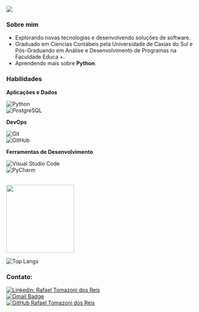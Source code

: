 ![](https://komarev.com/ghpvc/?username=RafaTDR&color=006bed)

<h3> Sobre mim </h3>

- Explorando novas tecnologias e desenvolvendo soluções de software.
- Graduado em Ciencias Contábeis pela Universidade de Caxias do Sul e Pós-Graduando em Análise e Desenvolvimento de Programas na Faculdade Educa +.
- Aprendendo mais sobre **Python**.

<h3>Habilidades</h3>

**Aplicações e Dados**

  ![Python](https://img.shields.io/badge/-Python-333333?style=flat&logo=python)  
  ![PostgreSQL](https://img.shields.io/badge/-PostgreSQL-333333?style=flat&logo=postgresql)  
  
  
**DevOps**

  ![Git](https://img.shields.io/badge/-Git-333333?style=flat&logo=git)  
  ![GitHub](https://img.shields.io/badge/-GitHub-333333?style=flat&logo=github)  
  
**Ferramentas de Desenvolvimento**

  ![Visual Studio Code](https://img.shields.io/badge/-Visual%20Studio%20Code-333333?style=flat&logo=visual-studio-code&logoColor=007ACC)  
  ![PyCharm](https://img.shields.io/badge/-PyCharm-333333?style=flat&logo=pycharm)  
  
<br/>

<a href="https://github.com/RafaTDR">
  <img height="180em" src="https://github-readme-stats.vercel.app/api?username=RafaTDR&theme=dark&show_icons=true" />
</a>

<br/>

![Top Langs](https://github-readme-stats.vercel.app/api/top-langs/?username=RafaTDR&theme=dark)

<h3>Contato:</h3> 

[![Linkedin: Rafael Tomazoni dos Reis](https://img.shields.io/badge/-Rafael%20Tomazoni-blue?style=flat-square&logo=Linkedin&logoColor=white&link=https://linkedin.com/in/RafaelTDR)](https://linkedin.com/in/RafaelTDR)  
[![Gmail Badge](https://img.shields.io/badge/-rafa.eel.tomazoni@gmail.com-006bed?style=flat-square&logo=Gmail&logoColor=white&link=mailto:rafa.eel.tomazoni@gmail.com)](mailto:rafa.eel.tomazoni@gmail.com)  
[![GitHub Rafael Tomazoni dos Reis]( https://img.shields.io/github/followers/RafaTDR?label=follow&style=social)](https://github.com/RafaTDR)  
